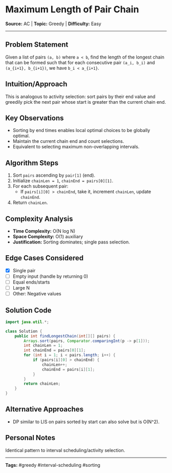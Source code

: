 # Maximum Length of Pair Chain

**Source:** AC | **Topic:** Greedy | **Difficulty:** Easy  

---

## Problem Statement
Given a list of pairs `(a, b)` where `a < b`, find the length of the longest chain that can be formed such that for each consecutive pair `(a_i, b_i)` and `(a_{i+1}, b_{i+1})`, we have `b_i < a_{i+1}`.

## Intuition/Approach
This is analogous to activity selection: sort pairs by their end value and greedily pick the next pair whose start is greater than the current chain end.

## Key Observations
- Sorting by end times enables local optimal choices to be globally optimal.
- Maintain the current chain end and count selections.
- Equivalent to selecting maximum non-overlapping intervals.

## Algorithm Steps
1. Sort `pairs` ascending by `pair[1]` (end).
2. Initialize `chainLen = 1`, `chainEnd = pairs[0][1]`.
3. For each subsequent pair:
   - If `pairs[i][0] > chainEnd`, take it, increment `chainLen`, update `chainEnd`.
4. Return `chainLen`.

## Complexity Analysis
- **Time Complexity:** O(N log N)
- **Space Complexity:** O(1) auxiliary
- **Justification:** Sorting dominates; single pass selection.

## Edge Cases Considered
- [x] Single pair
- [ ] Empty input (handle by returning 0)
- [ ] Equal ends/starts
- [ ] Large N
- [ ] Other: Negative values

## Solution Code

```java
import java.util.*;

class Solution {
    public int findLongestChain(int[][] pairs) {
        Arrays.sort(pairs, Comparator.comparingInt(p -> p[1]));
        int chainLen = 1;
        int chainEnd = pairs[0][1];
        for (int i = 1; i < pairs.length; i++) {
            if (pairs[i][0] > chainEnd) {
                chainLen++;
                chainEnd = pairs[i][1];
            }
        }
        return chainLen;
    }
}
```

## Alternative Approaches
- DP similar to LIS on pairs sorted by start can also solve but is O(N^2).

## Personal Notes
Identical pattern to interval scheduling/activity selection.

---
**Tags:** #greedy #interval-scheduling #sorting
